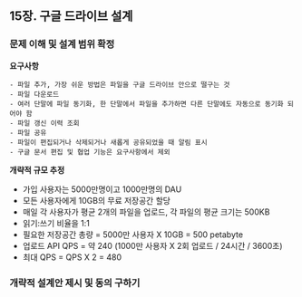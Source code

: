 
## 15장. 구글 드라이브 설계

### 문제 이해 및 설계 범위 확정

**요구사항**

```
- 파일 추가, 가장 쉬운 방법은 파일을 구글 드라이브 안으로 떨구는 것
- 파일 다운로드
- 여러 단말에 파일 동기화, 한 단말에서 파일을 추가하면 다른 단말에도 자동으로 동기화 되어야 함
- 파일 갱신 이력 조회
- 파일 공유
- 파일이 편집되거나 삭제되거나 새롭게 공유되었을 때 알림 표시
- 구글 문서 편집 및 협업 기능은 요구사항에서 제외
```

**개략적 규모 추정**

- 가입 사용자는 5000만명이고 1000만명의 DAU
- 모든 사용자에게 10GB의 무료 저장공간 할당
- 매일 각 사용자가 평균 2개의 파일을 업로드, 각 파일의 평균 크기는 500KB
- 읽기:쓰기 비율을 1:1
- 필요한 저장공간 총량 = 5000만 사용자 X 10GB = 500 petabyte
- 업로드 API QPS = 약 240 (1000만 사용자 X 2회 업로드 / 24시간 / 3600초)
- 최대 QPS = QPS X 2 = 480

### 개략적 설계안 제시 및 동의 구하기
